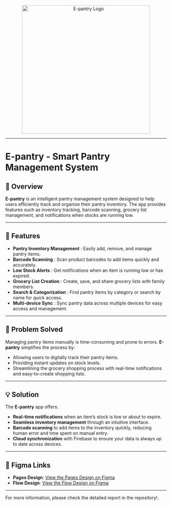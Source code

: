 <div align="center">
  <img src="https://github.com/user-attachments/assets/541576c7-8f07-4506-8de4-678536069e74" alt="E-pantry Logo" width="400" height="auto">
</div>

---

# E-pantry - Smart Pantry Management System

## 📘 Overview
**E-pantry** is an intelligent pantry management system designed to help users efficiently track and organize their pantry inventory. The app provides features such as inventory tracking, barcode scanning, grocery list management, and notifications when stocks are running low.

---

## 🎯 Features
- **Pantry Inventory Management** : Easily add, remove, and manage pantry items.
- **Barcode Scanning** : Scan product barcodes to add items quickly and accurately.
- **Low Stock Alerts** : Get notifications when an item is running low or has expired.
- **Grocery List Creation** : Create, save, and share grocery lists with family members.
- **Search & Categorization** : Find pantry items by category or search by name for quick access.
- **Multi-device Sync** : Sync pantry data across multiple devices for easy access and management.

---

## 🧩 Problem Solved
Managing pantry items manually is time-consuming and prone to errors. **E-pantry** simplifies the process by:
- Allowing users to digitally track their pantry items.
- Providing instant updates on stock levels.
- Streamlining the grocery shopping process with real-time notifications and easy-to-create shopping lists.

---

## 💡 Solution
The **E-pantry** app offers:
- **Real-time notifications** when an item’s stock is low or about to expire.
- **Seamless inventory management** through an intuitive interface.
- **Barcode scanning** to add items to the inventory quickly, reducing human error and time spent on manual entry.
- **Cloud synchronization** with Firebase to ensure your data is always up to date across devices.

---

## 🎨 Figma Links

- **Pages Design**: [View the Pages Design on Figma](https://www.figma.com/file/kNO77DfUmbOUwnETjRKNIz/E-pantry(waref)?type=design&node-id=0%3A1&t=0PRXxfymFQPjGMs2-1)
- **Flow Design**: [View the Flow Design on Figma](https://www.figma.com/proto/kNO77DfUmbOUwnETjRKNIz/E-pantry(waref)?type=design&node-id=446-309&scaling=scale-down&page-id=0%3A1&starting-point-node-id=1%3A4)

---

For more information, please check the detailed report in the repository!.

